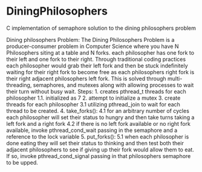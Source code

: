 # DiningPhilosophers
C implementation of semaphore solution to the dining philosophers problem

Dining philosophers Problem: The Dining Philosophers Problem is a producer-consumer problem in Computer Science where you have N Philosophers siting at a table and N forks. each philosopher has one fork to their left and one fork to their right. Through traditional coding practices each philosopher would grab their left fork and then be stuck indefinitely waiting for their right fork to become free as each philosophers right fork is their right adjacent philosophers left fork. This is solved through multi-threading, semaphores, and mutexes along with allowing processes to wait their turn without busy wait.
Steps: 
    1. creates pthread_t threads for each philosopher
        1.1. initialized as 7
    2. attempt to initialize a mutex
    3. create threads for each philosopher
        3.1 utilizing pthread_join to wait for each thread to be created.
    4. take_forks():
        4.1 for an arbitrary number of cycles each philosopher will set their status to hungry and then take turns taking a left fork and a right fork
        4.2 if there is no left fork available or no right fork available, invoke pthread_cond_wait passing in the semaphore and a reference to the lock variable
    5. put_forks():
        5.1 when each philosopher is done eating they will set their status to thinking and then test both their adjacent philosophers to see if giving up their fork 
            would allow them to eat. If so, invoke pthread_cond_signal passing in that philosophers semaphore to be upped.

